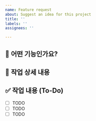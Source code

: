 ```yaml
---
name: Feature request
about: Suggest an idea for this project
title: ''
labels: ''
assignees: ''

---
```


## 📌 어떤 기능인가요?

##  📝 작업 상세 내용

## ✅ 작업 내용 (To-Do)

- [ ] TODO
- [ ] TODO
- [ ] TODO
